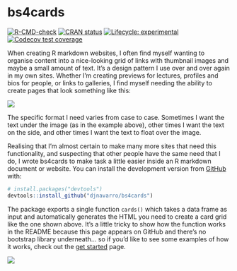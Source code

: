 
<!-- README.md is generated from README.Rmd. Please edit that file -->

# bs4cards

<!-- badges: start -->

[![R-CMD-check](https://github.com/djnavarro/bs4cards/workflows/R-CMD-check/badge.svg)](https://github.com/djnavarro/bs4cards/actions)
[![CRAN
status](https://www.r-pkg.org/badges/version/bs4cards)](https://CRAN.R-project.org/package=bs4cards)
[![Lifecycle:
experimental](https://img.shields.io/badge/lifecycle-experimental-orange.svg)](https://lifecycle.r-lib.org/articles/stages.html#experimental)
[![Codecov test
coverage](https://codecov.io/gh/djnavarro/bs4cards/branch/master/graph/badge.svg)](https://codecov.io/gh/djnavarro/bs4cards?branch=master)
<!-- badges: end -->

When creating R markdown websites, I often find myself wanting to
organise content into a nice-looking grid of links with thumbnail images
and maybe a small amount of text. It’s a design pattern I use over and
over again in my own sites. Whether I’m creating previews for lectures,
profiles and bios for people, or links to galleries, I find myself
needing the ability to create pages that look something like this:

![](https://bs4cards.djnavarro.net/example-slides.png)

The specific format I need varies from case to case. Sometimes I want
the text under the image (as in the example above), other times I want
the text on the side, and other times I want the text to float over the
image.

Realising that I’m almost certain to make many more sites that need this
functionality, and suspecting that other people have the same need that
I do, I wrote bs4cards to make task a little easier inside an R markdown
document or website. You can install the development version from
[GitHub](https://github.com/) with:

``` r
# install.packages("devtools")
devtools::install_github("djnavarro/bs4cards")
```

The package exports a single function `cards()` which takes a data frame
as input and automatically generates the HTML you need to create a card
grid like the one shown above. It’s a little tricky to show how the
function works in the README because this page appears on GitHub and
there’s no bootstrap library underneath… so if you’d like to see some
examples of how it works, check out the [get
started](https://bs4cards.djnavarro.net/articles/articles/bs4cards.html)
page.

![](https://bs4cards.djnavarro.net/bs4cards-logo.png)
